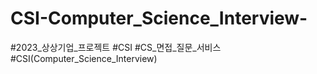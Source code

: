 # CSI-Computer_Science_Interview-
#2023_상상기업_프로젝트 #CSI #CS_면접_질문_서비스 #CSI(Computer_Science_Interview)
